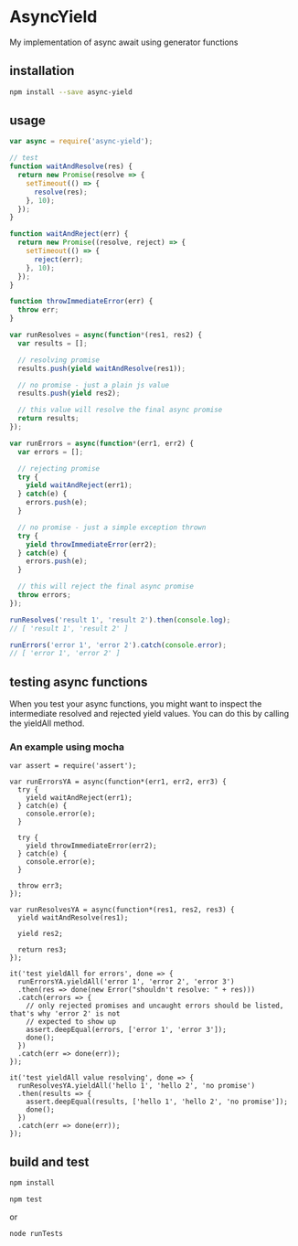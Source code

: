 # AsyncYield
My implementation of async await using generator functions

## installation

```bash
npm install --save async-yield
```

## usage

```js
var async = require('async-yield');

// test
function waitAndResolve(res) {
  return new Promise(resolve => {
    setTimeout(() => {
      resolve(res);
    }, 10);
  });
}

function waitAndReject(err) {
  return new Promise((resolve, reject) => {
    setTimeout(() => {
      reject(err);
    }, 10);
  });
}

function throwImmediateError(err) {
  throw err;
}

var runResolves = async(function*(res1, res2) {
  var results = [];

  // resolving promise
  results.push(yield waitAndResolve(res1));

  // no promise - just a plain js value
  results.push(yield res2);

  // this value will resolve the final async promise
  return results;
});

var runErrors = async(function*(err1, err2) {
  var errors = [];

  // rejecting promise
  try {
    yield waitAndReject(err1);
  } catch(e) {
    errors.push(e);
  }

  // no promise - just a simple exception thrown
  try {
    yield throwImmediateError(err2);
  } catch(e) {
    errors.push(e);
  }

  // this will reject the final async promise
  throw errors;
});

runResolves('result 1', 'result 2').then(console.log);
// [ 'result 1', 'result 2' ]

runErrors('error 1', 'error 2').catch(console.error);
// [ 'error 1', 'error 2' ]
```

## testing async functions
When you test your async functions, you might want to inspect the intermediate resolved and rejected yield values. You can do this by calling the yieldAll method.

### An example using mocha
```
var assert = require('assert');

var runErrorsYA = async(function*(err1, err2, err3) {
  try {
    yield waitAndReject(err1);
  } catch(e) {
    console.error(e);
  }

  try {
    yield throwImmediateError(err2);
  } catch(e) {
    console.error(e);
  }

  throw err3;
});

var runResolvesYA = async(function*(res1, res2, res3) {
  yield waitAndResolve(res1);

  yield res2;

  return res3;
});

it('test yieldAll for errors', done => {
  runErrorsYA.yieldAll('error 1', 'error 2', 'error 3')
  .then(res => done(new Error("shouldn't resolve: " + res)))
  .catch(errors => {
    // only rejected promises and uncaught errors should be listed, that's why 'error 2' is not
    // expected to show up
    assert.deepEqual(errors, ['error 1', 'error 3']);
    done();
  })
  .catch(err => done(err));
});

it('test yieldAll value resolving', done => {
  runResolvesYA.yieldAll('hello 1', 'hello 2', 'no promise')
  .then(results => {
    assert.deepEqual(results, ['hello 1', 'hello 2', 'no promise']);
    done();
  })
  .catch(err => done(err));
});
``` 

## build and test

```bash
npm install
```

```bash
npm test
```
or
```bash
node runTests
```